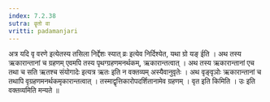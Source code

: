 ```yaml
---
index: 7.2.38
sutra: वॄतो वा
vritti: padamanjari
---
```


  अत्र यदि वृ वरणे इत्येतस्य तसिला निर्द्देशः स्यात् व्रः इत्येव निर्दिश्येत, यथा ग्रो यङ् ईति । अथ तस्य ऋकारान्तानां च ग्रहणम् एवमपि तस्य पृथग्ग्रहणमनर्थकम्, ऋकारान्तत्वात् । अथ तस्य ऋकारान्तानां  एच तथा च सति ऋतश्च संयोगादेः इत्यत्र ऋतः इति न वक्तव्यम् अस्यैवानुवृतेः । अथ वृङ्वृञोः ऋकारान्तानां च तथापि वृग्रहणमनर्थकमृकारान्तत्वात् । तस्माद्वृत्तिकारोपदर्शितानामेव ग्रहणम् ।  वृत इति किमिति । उः इति वक्तव्यमिति मन्यते ॥